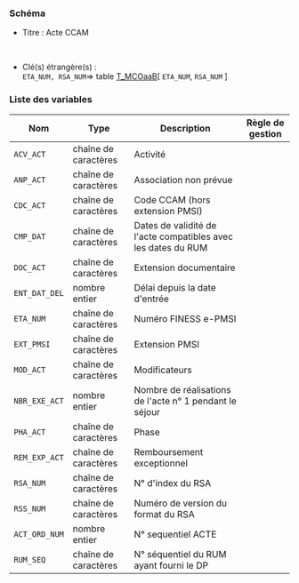 ### Schéma


- Titre : Acte CCAM
<br />



- Clé(s) étrangère(s) : <br />
`ETA_NUM, RSA_NUM`=> table [T_MCOaaB](/tables/T_MCOaaB)[ `ETA_NUM`, `RSA_NUM` ]<br />

 
### Liste des variables

Nom | Type | Description | Règle de gestion
-|-|-|-
`ACV_ACT`| chaîne de caractères |Activité||
`ANP_ACT`| chaîne de caractères |Association non prévue||
`CDC_ACT`| chaîne de caractères |Code CCAM (hors extension PMSI)||
`CMP_DAT`| chaîne de caractères |Dates de validité de l'acte compatibles avec les dates du RUM||
`DOC_ACT`| chaîne de caractères |Extension documentaire||
`ENT_DAT_DEL`| nombre entier |Délai depuis la date d'entrée||
`ETA_NUM`| chaîne de caractères |Numéro FINESS e-PMSI||
`EXT_PMSI`| chaîne de caractères |Extension PMSI||
`MOD_ACT`| chaîne de caractères |Modificateurs||
`NBR_EXE_ACT`| nombre entier |Nombre de réalisations de l'acte n° 1 pendant le séjour||
`PHA_ACT`| chaîne de caractères |Phase||
`REM_EXP_ACT`| chaîne de caractères |Remboursement exceptionnel||
`RSA_NUM`| chaîne de caractères |N° d'index du RSA ||
`RSS_NUM`| chaîne de caractères |Numéro de version du format du RSA||
`ACT_ORD_NUM`| nombre entier |N° sequentiel ACTE||
`RUM_SEQ`| chaîne de caractères |N° séquentiel du RUM ayant fourni le DP||